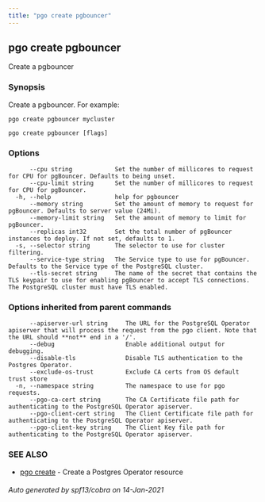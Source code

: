 ```yaml
---
title: "pgo create pgbouncer"
---
```

## pgo create pgbouncer

Create a pgbouncer 

### Synopsis

Create a pgbouncer. For example:

	pgo create pgbouncer mycluster

```
pgo create pgbouncer [flags]
```

### Options

```
      --cpu string            Set the number of millicores to request for CPU for pgBouncer. Defaults to being unset.
      --cpu-limit string      Set the number of millicores to request for CPU for pgBouncer.
  -h, --help                  help for pgbouncer
      --memory string         Set the amount of memory to request for pgBouncer. Defaults to server value (24Mi).
      --memory-limit string   Set the amount of memory to limit for pgBouncer.
      --replicas int32        Set the total number of pgBouncer instances to deploy. If not set, defaults to 1.
  -s, --selector string       The selector to use for cluster filtering.
      --service-type string   The Service type to use for pgBouncer. Defaults to the Service type of the PostgreSQL cluster.
      --tls-secret string     The name of the secret that contains the TLS keypair to use for enabling pgBouncer to accept TLS connections. The PostgreSQL cluster must have TLS enabled.
```

### Options inherited from parent commands

```
      --apiserver-url string     The URL for the PostgreSQL Operator apiserver that will process the request from the pgo client. Note that the URL should **not** end in a '/'.
      --debug                    Enable additional output for debugging.
      --disable-tls              Disable TLS authentication to the Postgres Operator.
      --exclude-os-trust         Exclude CA certs from OS default trust store
  -n, --namespace string         The namespace to use for pgo requests.
      --pgo-ca-cert string       The CA Certificate file path for authenticating to the PostgreSQL Operator apiserver.
      --pgo-client-cert string   The Client Certificate file path for authenticating to the PostgreSQL Operator apiserver.
      --pgo-client-key string    The Client Key file path for authenticating to the PostgreSQL Operator apiserver.
```

### SEE ALSO

* [pgo create](/pgo-client/reference/pgo_create/)	 - Create a Postgres Operator resource

###### Auto generated by spf13/cobra on 14-Jan-2021
